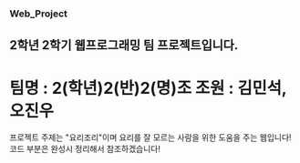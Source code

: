### Web_Project
## 2학년 2학기 웹프로그래밍 팀 프로젝트입니다.
# 팀명 : 2(학년)2(반)2(명)조 조원 : 김민석, 오진우

프로젝트 주제는 "요리조리"이며 요리를 잘 모르는 사람을 위한 도움을 주는 웹입니다!
코드 부분은 완성시 정리해서 참조하겠습니다!
